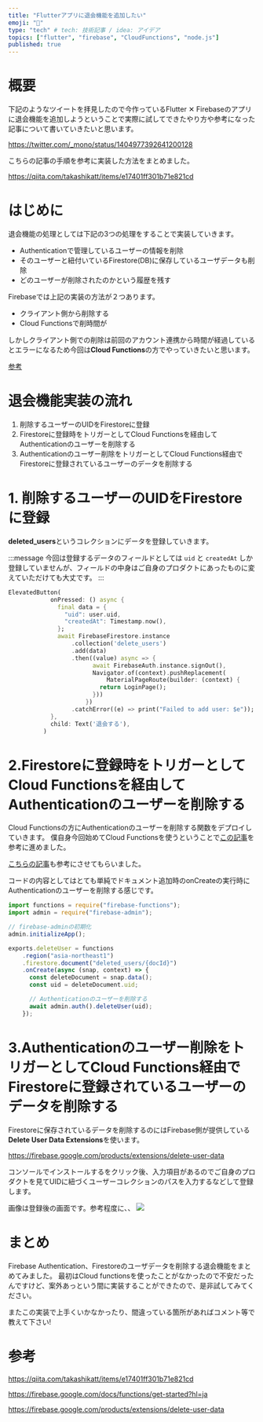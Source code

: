 ```yaml
---
title: "Flutterアプリに退会機能を追加したい"
emoji: "📘"
type: "tech" # tech: 技術記事 / idea: アイデア
topics: ["flutter", "firebase", "CloudFunctions", "node.js"]
published: true
---
```


# 概要

下記のようなツイートを拝見したので今作っているFlutter ✕ Firebaseのアプリに退会機能を追加しようということで実際に試してできたやり方や参考になった記事について書いていきたいと思います。

https://twitter.com/_mono/status/1404977392641200128

こちらの記事の手順を参考に実装した方法をまとめました。

https://qiita.com/takashikatt/items/e17401ff301b71e821cd


# はじめに

退会機能の処理としては下記の3つの処理をすることで実装していきます。

- Authenticationで管理しているユーザーの情報を削除
- そのユーザーと紐付いているFirestore(DB)に保存しているユーザデータも削除
- どのユーザーが削除されたのかという履歴を残す

Firebaseでは上記の実装の方法が２つあります。

- クライアント側から削除する
- Cloud Functionsで削時間が

しかしクライアント側での削除は前回のアカウント連携から時間が経過しているとエラーになるため今回は**Cloud Functions**の方でやっていきたいと思います。

[参考](https://zenn.dev/hirokt/scraps/830b9c8d2caf78)

# 退会機能実装の流れ

1. 削除するユーザーのUIDをFirestoreに登録
2. Firestoreに登録時をトリガーとしてCloud Functionsを経由してAuthenticationのユーザーを削除する
3. Authenticationのユーザー削除をトリガーとしてCloud Functions経由でFirestoreに登録されているユーザーのデータを削除する

# 1. 削除するユーザーのUIDをFirestoreに登録

**deleted_users**というコレクションにデータを登録していきます。

:::message
今回は登録するデータのフィールドとしては ```uid``` と ```createdAt``` しか登録していませんが、フィールドの中身はご自身のプロダクトにあったものに変えていただけても大丈です。
:::

```dart
ElevatedButton(
            onPressed: () async {
              final data = {
                "uid": user.uid,
                "createdAt": Timestamp.now(),
              };
              await FirebaseFirestore.instance
                  .collection('delete_users')
                  .add(data)
                  .then((value) async => {
                        await FirebaseAuth.instance.signOut(),
                        Navigator.of(context).pushReplacement(
                            MaterialPageRoute(builder: (context) {
                          return LoginPage();
                        }))
                      })
                  .catchError((e) => print("Failed to add user: $e"));
            },
            child: Text('退会する'),
          )
```

# 2.Firestoreに登録時をトリガーとしてCloud Functionsを経由してAuthenticationのユーザーを削除する

Cloud Functionsの方にAuthenticationのユーザーを削除する関数をデプロイしていきます。
僕自身今回始めてCloud Functionsを使うということで[この記事](https://www.boel.co.jp/tips/vol124/)を参考に進めました。

[こちらの記事](https://qiita.com/tdkn/items/2ed2b01f2656fc50da8c)も参考にさせてもらいました。

コードの内容としてはとても単純でドキュメント追加時のonCreateの実行時にAuthenticationのユーザーを削除する感じです。

```js:index.js
import functions = require("firebase-functions");
import admin = require("firebase-admin");

// firebase-adminの初期化
admin.initializeApp();

exports.deleteUser = functions
    .region("asia-northeast1")
    .firestore.document("deleted_users/{docId}")
    .onCreate(async (snap, context) => {
      const deleteDocument = snap.data();
      const uid = deleteDocument.uid;

      // Authenticationのユーザーを削除する
      await admin.auth().deleteUser(uid);
    });
```

# 3.Authenticationのユーザー削除をトリガーとしてCloud Functions経由でFirestoreに登録されているユーザーのデータを削除する

Firestoreに保存されているデータを削除するのにはFirebase側が提供している **Delete User Data Extensions**を使います。

https://firebase.google.com/products/extensions/delete-user-data

コンソールでインストールするをクリック後、入力項目があるのでご自身のプロダクトを見てUIDに紐づくユーザーコレクションのパスを入力するなどして登録します。

画像は登録後の画面です。参考程度に、、
![](https://storage.googleapis.com/zenn-user-upload/4ca48dc15fe61da2a2c2dcf3.png)

# まとめ
Firebase Authentication、Firestoreのユーザデータを削除する退会機能をまとめてみました。
最初はCloud functionsを使ったことがなかったので不安だったんですけど、案外あっという間に実装することができたので、是非試してみてください。

またこの実装で上手くいかなかったり、間違っている箇所があればコメント等で教えて下さい!

# 参考

https://qiita.com/takashikatt/items/e17401ff301b71e821cd

https://firebase.google.com/docs/functions/get-started?hl=ja

https://firebase.google.com/products/extensions/delete-user-data
